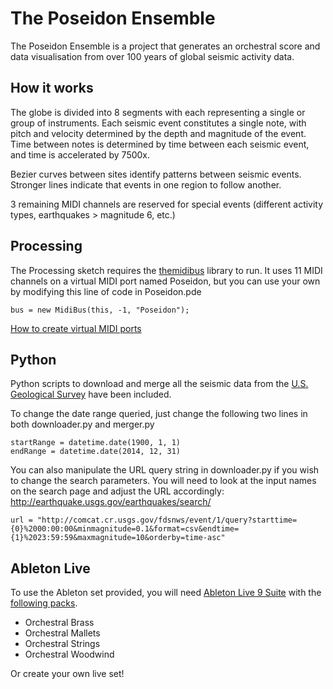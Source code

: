 # The Poseidon Ensemble

The Poseidon Ensemble is a project that generates an orchestral score and data visualisation from over 100 years of global seismic activity data.

## How it works

The globe is divided into 8 segments with each representing a single or group of instruments. Each seismic event constitutes a single note, with pitch and velocity determined by the depth and magnitude of the event. Time between notes is determined by time between each seismic event, and time is accelerated by 7500x.

Bezier curves between sites identify patterns between seismic events. Stronger lines indicate that events in one region to follow another.

3 remaining MIDI channels are reserved for special events (different activity types, earthquakes > magnitude 6, etc.)

## Processing

The Processing sketch requires the [themidibus](https://github.com/sparks/themidibus) library to run. It uses 11 MIDI channels on a virtual MIDI port named Poseidon, but you can use your own by modifying this line of code in Poseidon.pde

```
bus = new MidiBus(this, -1, "Poseidon");
```

[How to create virtual MIDI ports](https://www.ableton.com/en/articles/using-virtual-MIDI-buses-live/)

## Python

Python scripts to download and merge all the seismic data from the [U.S. Geological Survey](http://earthquake.usgs.gov/earthquakes/search/) have been included. 

To change the date range queried, just change the following two lines in both downloader.py and merger.py

```
startRange = datetime.date(1900, 1, 1)
endRange = datetime.date(2014, 12, 31)
```

You can also manipulate the URL query string in downloader.py if you wish to change the search parameters. You will need to look at the input names on the search page and adjust the URL accordingly: http://earthquake.usgs.gov/earthquakes/search/

```
url = "http://comcat.cr.usgs.gov/fdsnws/event/1/query?starttime={0}%2000:00:00&minmagnitude=0.1&format=csv&endtime={1}%2023:59:59&maxmagnitude=10&orderby=time-asc"
```

## Ableton Live

To use the Ableton set provided, you will need [Ableton Live 9 Suite](https://www.ableton.com/en/live/new-in-9/) with the [following packs](https://www.ableton.com/en/packs/#?genres=orchestral). 
* Orchestral Brass
* Orchestral Mallets
* Orchestral Strings
* Orchestral Woodwind

Or create your own live set!
